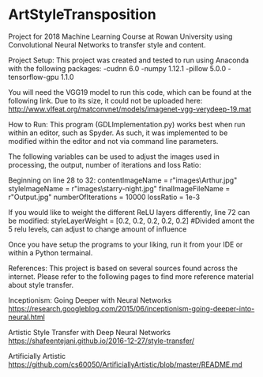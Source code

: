# ArtStyleTransposition
Project for 2018 Machine Learning Course at Rowan University using Convolutional Neural Networks to transfer style and content.

Project Setup:
This project was created and tested to run using Anaconda with the following packages:
-cudnn 6.0
-numpy 1.12.1
-pillow 5.0.0
-tensorflow-gpu 1.1.0

You will need the VGG19 model to run this code, which can be found at the following link.
Due to its size, it could not be uploaded here:
http://www.vlfeat.org/matconvnet/models/imagenet-vgg-verydeep-19.mat

How to Run:
This program (GDLImplementation.py) works best when run within an editor, such as Spyder. As such, it was implemented to be modified within the editor
and not via command line parameters. 

The following variables can be used to adjust the images used in processing, the output, number of iterations and loss Ratio:

Beginning on line 28 to 32:
contentImageName = r"images\Arthur.jpg"
styleImageName = r"images\starry-night.jpg"
finalImageFileName = r"Output.jpg"
numberOfIterations = 10000
lossRatio = 1e-3

If you would like to weight the different ReLU layers differently, line 72 can be modified:
styleLayerWeight = [0.2, 0.2, 0.2, 0.2, 0.2] #Divided amont the 5 relu levels, can adjust to change amount of influence

Once you have setup the programs to your liking, run it from your IDE or within a Python termainal.

References:
This project is based on several sources found across the internet.
Please refer to the following pages to find more reference material about style transfer.

Inceptionism: Going Deeper with Neural Networks
https://research.googleblog.com/2015/06/inceptionism-going-deeper-into-neural.html

Artistic Style Transfer with Deep Neural Networks
https://shafeentejani.github.io/2016-12-27/style-transfer/

Artificially Artistic
https://github.com/cs60050/ArtificiallyArtistic/blob/master/README.md
